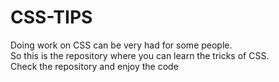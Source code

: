 # CSS-TIPS
Doing work on CSS can be very had for some people. <br>
So this is the repository where you can learn the tricks of CSS.<br>
Check the repository and enjoy the code<br>
